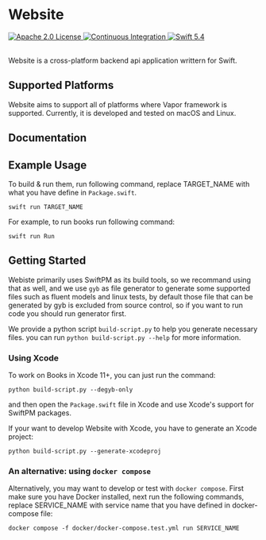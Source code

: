 # Website
<a href="LICENSE">
    <img src="https://img.shields.io/badge/license-Apache--2.0-blue" alt="Apache 2.0 License">
</a>
<a href="https://github.com/hdtls/swift-website-server/actions">
    <img src="https://github.com/hdtls/swift-website-server/actions/workflows/main.yml/badge.svg" alt="Continuous Integration">
</a>
<a href="https://swift.org">
    <img src="http://img.shields.io/badge/swift-5.4-brightgreen.svg" alt="Swift 5.4">
</a>
<br>
<br>

Website is a cross-platform backend api application writtern for Swift.

## Supported Platforms
Website aims to support all of platforms where Vapor framework is supported. Currently, it is developed and tested on macOS and Linux.

## Documentation

## Example Usage
To build & run them, run following command, replace TARGET_NAME with what you have define in `Package.swift`.
```Shell
swift run TARGET_NAME
```
For example, to run books run following command:
```Shell
swift run Run
```

## Getting Started
Webiste primarily uses SwiftPM as its build tools, so we recommand using that as well,  and we use `gyb` as file generator to generate some supported files such as fluent models and linux tests, by default those file that can be generated by gyb is excluded from source control, so if you want to run code you should run generator first.

We provide a python script `build-script.py` to help you generate necessary files. you can run `python build-script.py --help` for more information.

### Using Xcode

To work on Books in Xcode 11+, you can just run the command:
```Sehll
python build-script.py --degyb-only
```
and then open the `Package.swift` file in Xcode and use Xcode's support for SwiftPM packages.

If your want to develop Website with Xcode, you have to generate an Xcode project:
```Sehll
python build-script.py --generate-xcodeproj
```

### An alternative: using `docker compose`
Alternatively, you may want to develop or test with `docker compose`.
First make sure you have Docker installed, next run the following commands, replace SERVICE_NAME with service name that you have defined in docker-compose file:
```Shell
docker compose -f docker/docker-compose.test.yml run SERVICE_NAME
```
